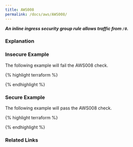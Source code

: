 ```yaml
---
title: AWS008
permalink: /docs/aws/AWS008/
---
```


***An inline ingress security group rule allows traffic from `/0`.***

### Explanation






### Insecure Example

The following example will fail the AWS008 check.

{% highlight terraform %}



{% endhighlight %}



### Secure Example

The following example will pass the AWS008 check.

{% highlight terraform %}



{% endhighlight %}


### Related Links


